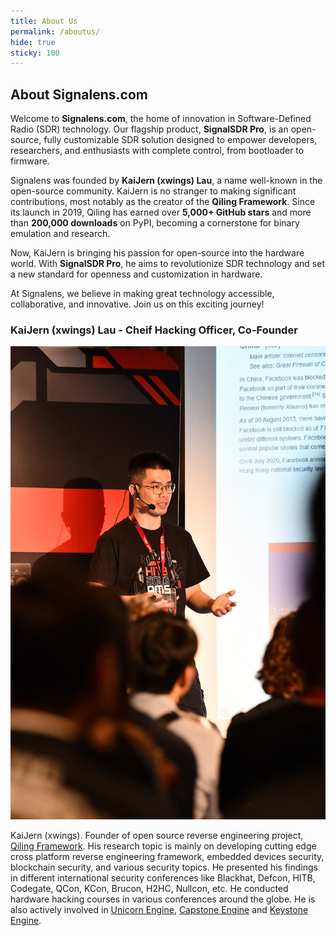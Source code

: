 ```yaml
---
title: About Us
permalink: /aboutus/
hide: true
sticky: 100
---
```


## About Signalens.com

Welcome to **Signalens.com**, the home of innovation in Software-Defined Radio (SDR) technology. Our flagship product, **SignalSDR Pro**, is an open-source, fully customizable SDR solution designed to empower developers, researchers, and enthusiasts with complete control, from bootloader to firmware.

Signalens was founded by **KaiJern (xwings) Lau**, a name well-known in the open-source community. KaiJern is no stranger to making significant contributions, most notably as the creator of the **Qiling Framework**. Since its launch in 2019, Qiling has earned over **5,000+ GitHub stars** and more than **200,000 downloads** on PyPI, becoming a cornerstone for binary emulation and research.

Now, KaiJern is bringing his passion for open-source into the hardware world. With **SignalSDR Pro**, he aims to revolutionize SDR technology and set a new standard for openness and customization in hardware.  

At Signalens, we believe in making great technology accessible, collaborative, and innovative. Join us on this exciting journey!


### KaiJern (xwings) Lau - Cheif Hacking Officer, Co-Founder

![KaiJern Lau](https://github.com/signalens/theme.signalens.com/blob/master/images/xwings.jpg?raw=true)

KaiJern (xwings). Founder of open source reverse engineering project, [Qiling Framework](https://qiling.io). His research topic is mainly on developing cutting edge cross platform reverse engineering framework, embedded devices security, blockchain security, and various security topics. He presented his findings in different international security conferences like Blackhat, Defcon, HITB, Codegate, QCon, KCon, Brucon, H2HC, Nullcon, etc. He conducted hardware hacking courses in various conferences around the globe. He is also actively involved in [Unicorn Engine](https://unicorn-engine.org), [Capstone Engine](https://capstone-engine.org) and [Keystone Engine](https://keystone-engine.org).
